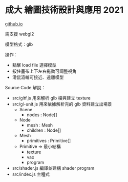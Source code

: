 # 成大 繪圖技術設計與應用 2021

[github.io](https://toonnyy8.github.io/ncku/cgap2021/hw1/)

需支援 webgl2 

模型格式：glb

操作：
- 點擊 load file 選擇模型
- 按住畫布上下左右拖動可調整視角
- 滑鼠滾輪可接近、遠離模型

Source Code 解說：
- src/gltf.js 用來解析 glb 檔與建立 texture
- src/gl-unit.js 用來依據解析完的 glb 資料建立出場景
    - Scene
        - nodes : Node[]
    - Node
        - mesh : Mesh
        - children : Node[]
    - Mesh
        - primitives : Primitive[]
    - Primitive => 最小結構
        - texture
        - vao
        - program
- src/shader.js 編譯並建構 shader program
- src/index.js 主程式